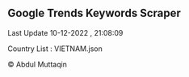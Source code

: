 

## Google Trends Keywords Scraper 
 
Last Update 10-12-2022 , 21:08:09

Country List :
VIETNAM.json



© Abdul Muttaqin 
